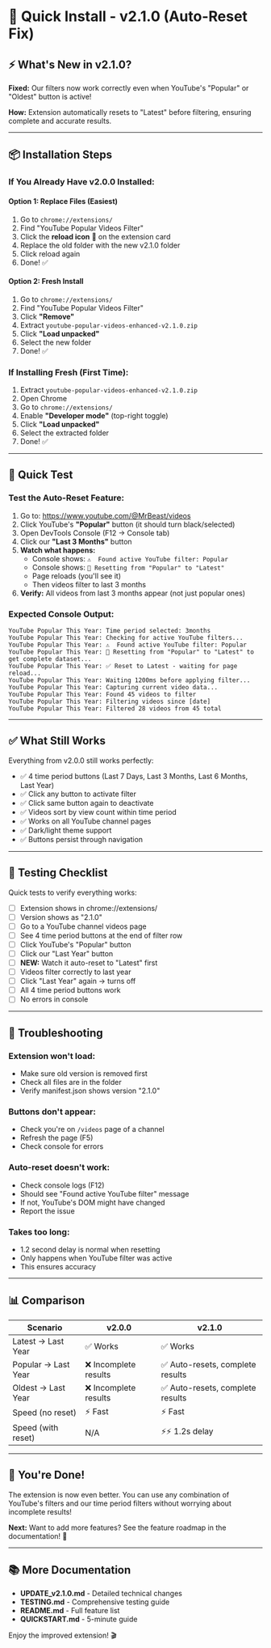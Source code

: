 # 🚀 Quick Install - v2.1.0 (Auto-Reset Fix)

## ⚡ What's New in v2.1.0?

**Fixed:** Our filters now work correctly even when YouTube's "Popular" or "Oldest" button is active!

**How:** Extension automatically resets to "Latest" before filtering, ensuring complete and accurate results.

---

## 📦 Installation Steps

### **If You Already Have v2.0.0 Installed:**

#### **Option 1: Replace Files (Easiest)**
1. Go to `chrome://extensions/`
2. Find "YouTube Popular Videos Filter"
3. Click the **reload icon** 🔄 on the extension card
4. Replace the old folder with the new v2.1.0 folder
5. Click reload again
6. Done! ✅

#### **Option 2: Fresh Install**
1. Go to `chrome://extensions/`
2. Find "YouTube Popular Videos Filter" 
3. Click **"Remove"**
4. Extract `youtube-popular-videos-enhanced-v2.1.0.zip`
5. Click **"Load unpacked"**
6. Select the new folder
7. Done! ✅

### **If Installing Fresh (First Time):**

1. Extract `youtube-popular-videos-enhanced-v2.1.0.zip`
2. Open Chrome
3. Go to `chrome://extensions/`
4. Enable **"Developer mode"** (top-right toggle)
5. Click **"Load unpacked"**
6. Select the extracted folder
7. Done! ✅

---

## 🧪 Quick Test

### **Test the Auto-Reset Feature:**

1. Go to: https://www.youtube.com/@MrBeast/videos
2. Click YouTube's **"Popular"** button (it should turn black/selected)
3. Open DevTools Console (F12 → Console tab)
4. Click our **"Last 3 Months"** button
5. **Watch what happens:**
   - Console shows: `⚠️  Found active YouTube filter: Popular`
   - Console shows: `🔄 Resetting from "Popular" to "Latest"`
   - Page reloads (you'll see it)
   - Then videos filter to last 3 months
6. **Verify:** All videos from last 3 months appear (not just popular ones)

### **Expected Console Output:**
```
YouTube Popular This Year: Time period selected: 3months
YouTube Popular This Year: Checking for active YouTube filters...
YouTube Popular This Year: ⚠️  Found active YouTube filter: Popular
YouTube Popular This Year: 🔄 Resetting from "Popular" to "Latest" to get complete dataset...
YouTube Popular This Year: ✅ Reset to Latest - waiting for page reload...
YouTube Popular This Year: Waiting 1200ms before applying filter...
YouTube Popular This Year: Capturing current video data...
YouTube Popular This Year: Found 45 videos to filter
YouTube Popular This Year: Filtering videos since [date]
YouTube Popular This Year: Filtered 28 videos from 45 total
```

---

## ✅ What Still Works

Everything from v2.0.0 still works perfectly:

- ✅ 4 time period buttons (Last 7 Days, Last 3 Months, Last 6 Months, Last Year)
- ✅ Click any button to activate filter
- ✅ Click same button again to deactivate
- ✅ Videos sort by view count within time period
- ✅ Works on all YouTube channel pages
- ✅ Dark/light theme support
- ✅ Buttons persist through navigation

---

## 🎯 Testing Checklist

Quick tests to verify everything works:

- [ ] Extension shows in chrome://extensions/
- [ ] Version shows as "2.1.0"
- [ ] Go to a YouTube channel videos page
- [ ] See 4 time period buttons at the end of filter row
- [ ] Click YouTube's "Popular" button
- [ ] Click our "Last Year" button
- [ ] **NEW:** Watch it auto-reset to "Latest" first
- [ ] Videos filter correctly to last year
- [ ] Click "Last Year" again → turns off
- [ ] All 4 time period buttons work
- [ ] No errors in console

---

## 🐛 Troubleshooting

### **Extension won't load:**
- Make sure old version is removed first
- Check all files are in the folder
- Verify manifest.json shows version "2.1.0"

### **Buttons don't appear:**
- Check you're on `/videos` page of a channel
- Refresh the page (F5)
- Check console for errors

### **Auto-reset doesn't work:**
- Check console logs (F12)
- Should see "Found active YouTube filter" message
- If not, YouTube's DOM might have changed
- Report the issue

### **Takes too long:**
- 1.2 second delay is normal when resetting
- Only happens when YouTube filter was active
- This ensures accuracy

---

## 📊 Comparison

| Scenario | v2.0.0 | v2.1.0 |
|----------|--------|--------|
| Latest → Last Year | ✅ Works | ✅ Works |
| Popular → Last Year | ❌ Incomplete results | ✅ Auto-resets, complete results |
| Oldest → Last Year | ❌ Incomplete results | ✅ Auto-resets, complete results |
| Speed (no reset) | ⚡ Fast | ⚡ Fast |
| Speed (with reset) | N/A | ⚡⚡ 1.2s delay |

---

## 🎉 You're Done!

The extension is now even better. You can use any combination of YouTube's filters and our time period filters without worrying about incomplete results!

**Next:** Want to add more features? See the feature roadmap in the documentation! 🚀

---

## 📚 More Documentation

- **UPDATE_v2.1.0.md** - Detailed technical changes
- **TESTING.md** - Comprehensive testing guide
- **README.md** - Full feature list
- **QUICKSTART.md** - 5-minute guide

Enjoy the improved extension! 🎬
